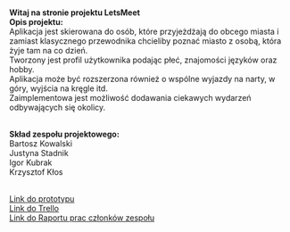 <br><b>Witaj na stronie projektu LetsMeet</b>
<br><b>Opis projektu:</b>
<br>Aplikacja jest skierowana do osób, które przyjeżdżają do obcego miasta i zamiast klasycznego przewodnika chcieliby poznać miasto z osobą, która żyje tam na co dzień. 
<br>Tworzony jest profil użytkownika podając płeć, znajomości języków oraz hobby.
<br>Aplikacja może być rozszerzona również o wspólne wyjazdy na narty, w góry, wyjścia na kręgle itd. 
<br>Zaimplementowa jest możliwość dodawania ciekawych wydarzeń odbywających się okolicy.

<br><b>Skład zespołu projektowego:</b>
<br>Bartosz Kowalski
<br>Justyna Stadnik
<br>Igor Kubrak
<br>Krzysztof Kłos

<br><a target="_blank" href="https://marvelapp.com/30g1gdg/screen/44181773">Link do prototypu
<br><a target="_blank" href="https://trello.com/b/y8X8UsU0/aplikacja-letsmeet"> Link do Trello
<br><a target="_blank" href="https://github.com/LetsMeetBAI/LetsMeet/blob/master/BAI%20-%20wykaz%20godzin.xlsx"> Link do Raportu prac członków zespołu
